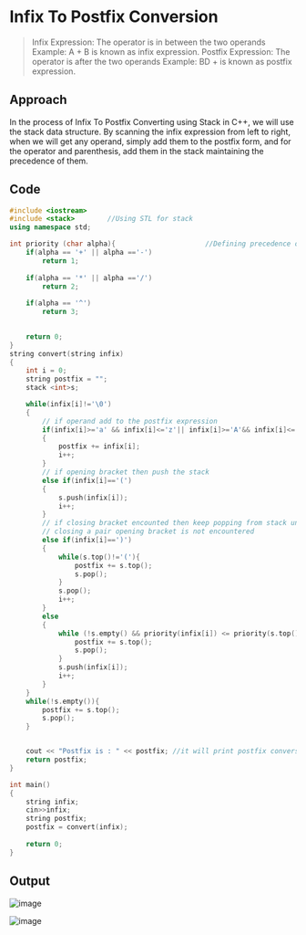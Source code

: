 # Infix To Postfix Conversion
> Infix Expression: The operator is in between the two operands
Example: A + B is known as infix expression.
Postfix Expression: The operator is after the two operands
Example: BD + is known as postfix expression.

## Approach
In the process of Infix To Postfix Converting using Stack in C++, we will use the stack data structure. By scanning the infix expression from left to right, when we will get any operand, simply add them to the postfix form, and for the operator and parenthesis, add them in the stack maintaining the precedence of them.
## Code
```cpp
#include <iostream>  
#include <stack>		//Using STL for stack
using namespace std;

int priority (char alpha){						//Defining precedence of operations
    if(alpha == '+' || alpha =='-')
        return 1;
 
    if(alpha == '*' || alpha =='/')
        return 2;
 
    if(alpha == '^')
        return 3;

 
    return 0;
}
string convert(string infix)
{
    int i = 0;
    string postfix = "";
    stack <int>s;

    while(infix[i]!='\0')
    {
        // if operand add to the postfix expression
        if(infix[i]>='a' && infix[i]<='z'|| infix[i]>='A'&& infix[i]<='Z')          
        {
            postfix += infix[i];
            i++;
        }
        // if opening bracket then push the stack
        else if(infix[i]=='(')
        {
            s.push(infix[i]);
            i++;
        }
        // if closing bracket encounted then keep popping from stack until 
        // closing a pair opening bracket is not encountered
        else if(infix[i]==')')
        {
            while(s.top()!='('){
                postfix += s.top();
                s.pop();
            }
            s.pop();
            i++;
        }
        else            
        {
            while (!s.empty() && priority(infix[i]) <= priority(s.top())){
                postfix += s.top();
                s.pop();
            }
            s.push(infix[i]);
            i++;
        }
    }
    while(!s.empty()){
        postfix += s.top();
        s.pop();
    }


    cout << "Postfix is : " << postfix; //it will print postfix conversion  
    return postfix;
}

int main()
{
    string infix;
	cin>>infix;
    string postfix;
    postfix = convert(infix);
    
    return 0;
}
```

## Output
![image](https://user-images.githubusercontent.com/85986613/193420891-0201e3d9-6537-42f1-b519-3b1f080594dc.png)

![image](https://user-images.githubusercontent.com/85986613/193420893-7acd25d7-3f9b-4842-8935-e9413e1b6f5c.png)


